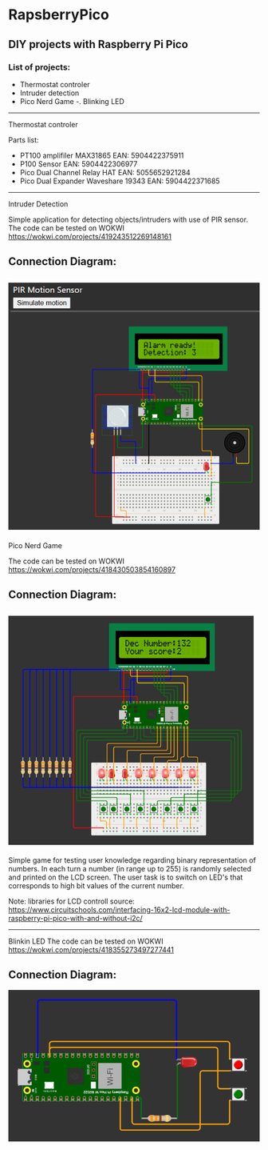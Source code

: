 # RapsberryPico
## DIY projects with Raspberry Pi Pico

### List of projects:
- Thermostat controler
- Intruder detection
- Pico Nerd Game
-. Blinking LED

---
 Thermostat controler

 Parts list:

 - PT100 amplifiler MAX31865 EAN: 5904422375911
 - P100 Sensor EAN: 5904422306977
 - Pico Dual Channel Relay HAT  EAN: 5055652921284
 - Pico Dual Expander Waveshare 19343 EAN: 5904422371685
---
Intruder Detection

 Simple application for detecting objects/intruders with use of PIR sensor.
 The code can be tested on WOKWI https://wokwi.com/projects/419243512269148161

 Connection Diagram: 
 ---
 ![schema](img/intruder_detect_schema.png)
 ---
Pico Nerd Game

 The code can be tested on WOKWI https://wokwi.com/projects/418430503854160897

 Connection Diagram: 
 ---
 ![schema](img/nerd_game_schema.png)
 ---
 Simple game for testing user knowledge regarding binary representation of numbers.
 In each turn a number (in range up to 255) is randomly selected and printed on the LCD screen. 
 The user task is to switch on LED's that corresponds to high bit values of the current number.

 Note: libraries for LCD controll source: https://www.circuitschools.com/interfacing-16x2-lcd-module-with-raspberry-pi-pico-with-and-without-i2c/ 

---
Blinkin LED
The code can be tested on WOKWI https://wokwi.com/projects/418355273497277441

Connection Diagram:
---
 ![schema](img/blinking_led_schema.png)